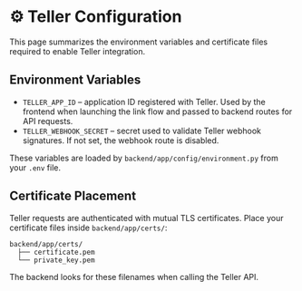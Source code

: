 # ⚙️ Teller Configuration

This page summarizes the environment variables and certificate files required to enable Teller integration.

## Environment Variables

- `TELLER_APP_ID` – application ID registered with Teller. Used by the frontend when launching the link flow and passed to backend routes for API requests.
- `TELLER_WEBHOOK_SECRET` – secret used to validate Teller webhook signatures. If not set, the webhook route is disabled.

These variables are loaded by `backend/app/config/environment.py` from your `.env` file.

## Certificate Placement

Teller requests are authenticated with mutual TLS certificates. Place your certificate files inside `backend/app/certs/`:

```
backend/app/certs/
  ├── certificate.pem
  └── private_key.pem
```

The backend looks for these filenames when calling the Teller API.

